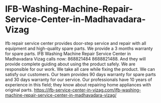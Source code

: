 # IFB-Washing-Machine-Repair-Service-Center-in-Madhavadara-Vizag
 Ifb repair service center provides door-step service and repair with all equipment and high-quality spare parts. We provide a 3 months warranty for spare parts. IFB Washing Machine Repair Service Center in Madhavadara Vizag calls now: 868821484 8688821488.  And they will provide complete guiding about using the product safely. We are responsible for our work. We take all care while fixing the product. We can satisfy our customers. Our team provides 90 days warranty for spare parts and 30 days warranty for our service. Our professionals have 10 years of experience in this field; they know about repairing home appliances with original parts. https://ifb-service-center-in-vizag.com/ifb-washing-machine-repair-service-center-in-madhavadara-vizag/
